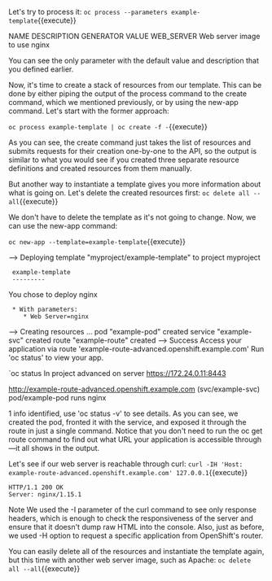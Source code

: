 

Let's try to process it:
`oc process --parameters example-template`{{execute}}

NAME       DESCRIPTION             GENERATOR         VALUE
WEB_SERVER Web server image to use                   nginx

You can see the only parameter with the default value and description that you defined earlier.

Now, it's time to create a stack of resources from our template. This can be done by either piping the output of the process command to the create command, which we mentioned previously, or by using the new-app command. Let's start with the former approach:


`oc process example-template | oc create -f -`{{execute}}


As you can see, the create command just takes the list of resources and submits requests for their creation one-by-one to the API, so the output is similar to what you would see if you created three separate resource definitions and created resources from them manually.

But another way to instantiate a template gives you more information about what is going on. Let's delete the created resources first:
`oc delete all --all`{{execute}}


We don't have to delete the template as it's not going to change. Now, we can use the new-app command:


`oc new-app --template=example-template`{{execute}}

--> Deploying template "myproject/example-template" to project myproject

     example-template
     ---------
You chose to deploy nginx

     * With parameters:
        * Web Server=nginx

--> Creating resources ...
    pod "example-pod" created
    service "example-svc" created
    route "example-route" created
--> Success
    Access your application via route 'example-route-advanced.openshift.example.com' 
    Run 'oc status' to view your app.

`oc status
In project advanced on server https://172.24.0.11:8443

http://example-route-advanced.openshift.example.com (svc/example-svc)
  pod/example-pod runs nginx


1 info identified, use 'oc status -v' to see details.
As you can see, we created the pod, fronted it with the service, and exposed it through the route in just a single command. Notice that you don't need to run the oc get route  command to find out what URL your application is accessible through—it all shows in the output.

Let's see if our web server is reachable through curl:
`curl -IH 'Host: example-route-advanced.openshift.example.com' 127.0.0.1`{{execute}}

```
HTTP/1.1 200 OK
Server: nginx/1.15.1
```

Note
We used the -I parameter of the curl command to see only response headers, which is enough to check the responsiveness of the server and ensure that it doesn't dump raw HTML into the console. Also, just as before, we used -H option to request a specific application from OpenShift's router.

You can easily delete all of the resources and instantiate the template again, but this time with another web server image, such as Apache:
`oc delete all --all`{{execute}}